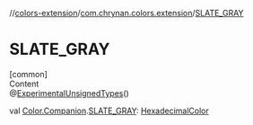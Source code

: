 //[colors-extension](../../index.md)/[com.chrynan.colors.extension](index.md)/[SLATE_GRAY](-s-l-a-t-e_-g-r-a-y.md)



# SLATE_GRAY  
[common]  
Content  
@[ExperimentalUnsignedTypes](https://kotlinlang.org/api/latest/jvm/stdlib/kotlin/-experimental-unsigned-types/index.html)()  
  
val [Color.Companion](../../../colors-core/colors-core/com.chrynan.colors/-color/-companion/index.md).[SLATE_GRAY](-s-l-a-t-e_-g-r-a-y.md): [HexadecimalColor](../../../colors-core/colors-core/com.chrynan.colors/-hexadecimal-color/index.md)  



